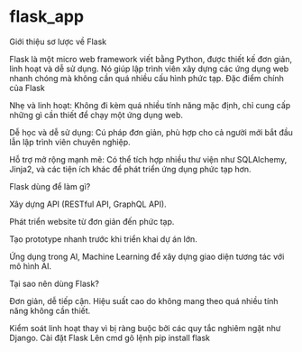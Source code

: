 # flask_app
Giới thiệu sơ lược về Flask

Flask là một micro web framework viết bằng Python, được thiết kế đơn giản, linh hoạt và dễ sử dụng. Nó giúp lập trình viên xây dựng các ứng dụng web nhanh chóng mà không cần quá nhiều cấu hình phức tạp.
Đặc điểm chính của Flask

  Nhẹ và linh hoạt: Không đi kèm quá nhiều tính năng mặc định, chỉ cung cấp những gì cần thiết để chạy một ứng dụng web.

  Dễ học và dễ sử dụng: Cú pháp đơn giản, phù hợp cho cả người mới bắt đầu lẫn lập trình viên chuyên nghiệp.

  Hỗ trợ mở rộng mạnh mẽ: Có thể tích hợp nhiều thư viện như SQLAlchemy, Jinja2, và các tiện ích khác để phát triển ứng dụng phức tạp hơn.

Flask dùng để làm gì?

  Xây dựng API (RESTful API, GraphQL API).

  Phát triển website từ đơn giản đến phức tạp.

  Tạo prototype nhanh trước khi triển khai dự án lớn.

  Ứng dụng trong AI, Machine Learning để xây dựng giao diện tương tác với mô hình AI.

Tại sao nên dùng Flask?

  Đơn giản, dễ tiếp cận.
  Hiệu suất cao do không mang theo quá nhiều tính năng không cần thiết.

   Kiểm soát linh hoạt thay vì bị ràng buộc bởi các quy tắc nghiêm ngặt như Django.
Cài đặt Flask
Lên cmd gõ lệnh
pip install flask


  
